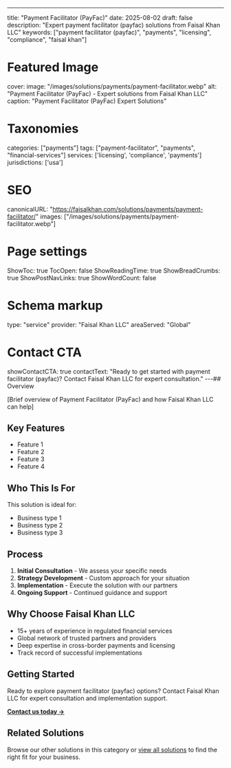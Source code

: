 ---
title: "Payment Facilitator (PayFac)"
date: 2025-08-02
draft: false
description: "Expert payment facilitator (payfac) solutions from Faisal Khan LLC"
keywords: ["payment facilitator (payfac)", "payments", "licensing", "compliance", "faisal khan"]

# Featured Image
cover:
    image: "/images/solutions/payments/payment-facilitator.webp"
    alt: "Payment Facilitator (PayFac) - Expert solutions from Faisal Khan LLC"
    caption: "Payment Facilitator (PayFac) Expert Solutions"

# Taxonomies
categories: ["payments"]
tags: ["payment-facilitator", "payments", "financial-services"]
services: ['licensing', 'compliance', 'payments']
jurisdictions: ['usa']

# SEO
canonicalURL: "https://faisalkhan.com/solutions/payments/payment-facilitator/"
images: ["/images/solutions/payments/payment-facilitator.webp"]

# Page settings
ShowToc: true
TocOpen: false
ShowReadingTime: true
ShowBreadCrumbs: true
ShowPostNavLinks: true
ShowWordCount: false

# Schema markup
type: "service"
provider: "Faisal Khan LLC"
areaServed: "Global"

# Contact CTA
showContactCTA: true
contactText: "Ready to get started with payment facilitator (payfac)? Contact Faisal Khan LLC for expert consultation."
---## Overview

[Brief overview of Payment Facilitator (PayFac) and how Faisal Khan LLC can help]

## Key Features

- Feature 1
- Feature 2  
- Feature 3
- Feature 4

## Who This Is For

This solution is ideal for:

- Business type 1
- Business type 2
- Business type 3

## Process

1. **Initial Consultation** - We assess your specific needs
2. **Strategy Development** - Custom approach for your situation  
3. **Implementation** - Execute the solution with our partners
4. **Ongoing Support** - Continued guidance and support

## Why Choose Faisal Khan LLC

- 15+ years of experience in regulated financial services
- Global network of trusted partners and providers
- Deep expertise in cross-border payments and licensing
- Track record of successful implementations

## Getting Started

Ready to explore payment facilitator (payfac) options? Contact Faisal Khan LLC for expert consultation and implementation support.

**[Contact us today →](mailto:contact@faisalkhan.com)**

## Related Solutions

Browse our other solutions in this category or [view all solutions](/solutions/) to find the right fit for your business.
